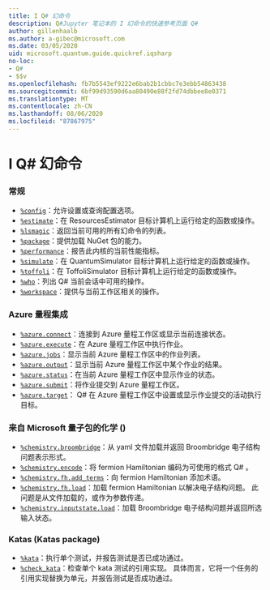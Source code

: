 ```yaml
---
title: I Q# 幻命令
description: Q#Jupyter 笔记本的 I 幻命令的快速参考页面 Q#
author: gillenhaalb
ms.author: a-gibec@microsoft.com
ms.date: 03/05/2020
uid: microsoft.quantum.guide.quickref.iqsharp
no-loc:
- Q#
- $$v
ms.openlocfilehash: fb7b5543ef9222e6bab2b1cbbc7e3ebb54863438
ms.sourcegitcommit: 6bf99d93590d6aa80490e88f2fd74dbbee8e0371
ms.translationtype: MT
ms.contentlocale: zh-CN
ms.lasthandoff: 08/06/2020
ms.locfileid: "87867975"
---
```

# <a name="ino-locq-magic-commands"></a>I Q# 幻命令

### <a name="general"></a>常规

- [`%config`](xref:microsoft.quantum.iqsharp.magic-ref.config)：允许设置或查询配置选项。
- [`%estimate`](xref:microsoft.quantum.iqsharp.magic-ref.estimate)：在 ResourcesEstimator 目标计算机上运行给定的函数或操作。
- [`%lsmagic`](xref:microsoft.quantum.iqsharp.magic-ref.lsmagic)：返回当前可用的所有幻命令的列表。
- [`%package`](xref:microsoft.quantum.iqsharp.magic-ref.package)：提供加载 NuGet 包的能力。
- [`%performance`](xref:microsoft.quantum.iqsharp.magic-ref.performance)：报告此内核的当前性能指标。
- [`%simulate`](xref:microsoft.quantum.iqsharp.magic-ref.simulate)：在 QuantumSimulator 目标计算机上运行给定的函数或操作。
- [`%toffoli`](xref:microsoft.quantum.iqsharp.magic-ref.toffoli)：在 ToffoliSimulator 目标计算机上运行给定的函数或操作。
- [`%who`](xref:microsoft.quantum.iqsharp.magic-ref.who)：列出 Q# 当前会话中可用的操作。
- [`%workspace`](xref:microsoft.quantum.iqsharp.magic-ref.workspace)：提供与当前工作区相关的操作。

### <a name="azure-quantum-integration"></a>Azure 量程集成

- [`%azure.connect`](xref:microsoft.quantum.iqsharp.magic-ref.azure.connect)：连接到 Azure 量程工作区或显示当前连接状态。
- [`%azure.execute`](xref:microsoft.quantum.iqsharp.magic-ref.azure.execute)：在 Azure 量程工作区中执行作业。
- [`%azure.jobs`](xref:microsoft.quantum.iqsharp.magic-ref.azure.jobs)：显示当前 Azure 量程工作区中的作业列表。
- [`%azure.output`](xref:microsoft.quantum.iqsharp.magic-ref.azure.output)：显示当前 Azure 量程工作区中某个作业的结果。
- [`%azure.status`](xref:microsoft.quantum.iqsharp.magic-ref.azure.status)：在当前 Azure 量程工作区中显示作业的状态。
- [`%azure.submit`](xref:microsoft.quantum.iqsharp.magic-ref.azure.submit)：将作业提交到 Azure 量程工作区。
- [`%azure.target`](xref:microsoft.quantum.iqsharp.magic-ref.azure.target)： Q# 在 Azure 量程工作区中设置或显示作业提交的活动执行目标。

### <a name="chemistry-from-microsoftquantumchemistry-package"></a>来自 Microsoft 量子包的化学 () 

- [`%chemistry.broombridge`](xref:microsoft.quantum.iqsharp.magic-ref.chemistry.broombridge)：从 yaml 文件加载并返回 Broombridge 电子结构问题表示形式。
- [`%chemistry.encode`](xref:microsoft.quantum.iqsharp.magic-ref.chemistry.encode)：将 fermion Hamiltonian 编码为可使用的格式 Q# 。
- [`%chemistry.fh.add_terms`](xref:microsoft.quantum.iqsharp.magic-ref.chemistry.fh.add_terms)：向 fermion Hamiltonian 添加术语。
- [`%chemistry.fh.load`](xref:microsoft.quantum.iqsharp.magic-ref.chemistry.fh.load)：加载 fermion Hamiltonian 以解决电子结构问题。 此问题是从文件加载的，或作为参数传递。
- [`%chemistry.inputstate.load`](xref:microsoft.quantum.iqsharp.magic-ref.chemistry.inputstate.load)：加载 Broombridge 电子结构问题并返回所选输入状态。

### <a name="katas-from-microsoftquantumkatas-package"></a>Katas (Katas package) 

- [`%kata`](xref:microsoft.quantum.iqsharp.magic-ref.kata)：执行单个测试，并报告测试是否已成功通过。
- [`%check_kata`](xref:microsoft.quantum.iqsharp.magic-ref.check_kata)：检查单个 kata 测试的引用实现。
    具体而言，它将一个任务的引用实现替换为单元，并报告测试是否成功通过。
